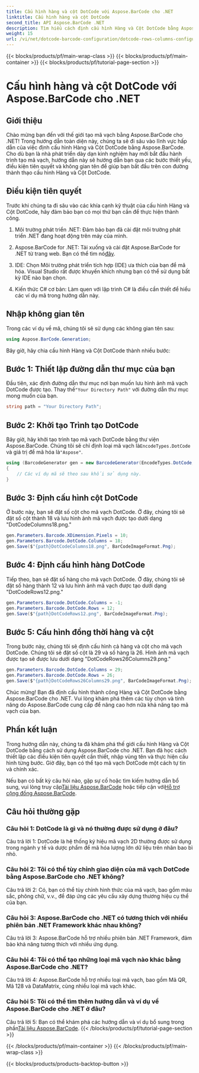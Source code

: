 ```yaml
---
title: Cấu hình hàng và cột DotCode với Aspose.BarCode cho .NET
linktitle: Cấu hình hàng và cột DotCode
second_title: API Aspose.BarCode .NET
description: Tìm hiểu cách định cấu hình Hàng và Cột DotCode bằng Aspose.BarCode cho .NET. Tạo mã vạch 2D chính xác và có thể tùy chỉnh một cách dễ dàng.
weight: 15
url: /vi/net/dotcode-barcode-configuration/dotcode-rows-columns-configuration/
---
```


{{< blocks/products/pf/main-wrap-class >}}
{{< blocks/products/pf/main-container >}}
{{< blocks/products/pf/tutorial-page-section >}}

# Cấu hình hàng và cột DotCode với Aspose.BarCode cho .NET

## Giới thiệu

Chào mừng bạn đến với thế giới tạo mã vạch bằng Aspose.BarCode cho .NET! Trong hướng dẫn toàn diện này, chúng ta sẽ đi sâu vào lĩnh vực hấp dẫn của việc định cấu hình Hàng và Cột DotCode bằng Aspose.BarCode. Cho dù bạn là nhà phát triển dày dạn kinh nghiệm hay mới bắt đầu hành trình tạo mã vạch, hướng dẫn này sẽ hướng dẫn bạn qua các bước thiết yếu, điều kiện tiên quyết và không gian tên để giúp bạn bắt đầu trên con đường thành thạo cấu hình Hàng và Cột DotCode.

## Điều kiện tiên quyết

Trước khi chúng ta đi sâu vào các khía cạnh kỹ thuật của cấu hình Hàng và Cột DotCode, hãy đảm bảo bạn có mọi thứ bạn cần để thực hiện thành công.

1. Môi trường phát triển .NET: Đảm bảo bạn đã cài đặt môi trường phát triển .NET đang hoạt động trên máy của mình.

2.  Aspose.BarCode for .NET: Tải xuống và cài đặt Aspose.BarCode for .NET từ trang web. Bạn có thể tìm nó[đây](https://releases.aspose.com/barcode/net/).

3. IDE: Chọn Môi trường phát triển tích hợp (IDE) ưa thích của bạn để mã hóa. Visual Studio rất được khuyến khích nhưng bạn có thể sử dụng bất kỳ IDE nào bạn chọn.

4. Kiến thức C# cơ bản: Làm quen với lập trình C# là điều cần thiết để hiểu các ví dụ mã trong hướng dẫn này.

## Nhập không gian tên

Trong các ví dụ về mã, chúng tôi sẽ sử dụng các không gian tên sau:

```csharp
using Aspose.BarCode.Generation;
```

Bây giờ, hãy chia cấu hình Hàng và Cột DotCode thành nhiều bước:

## Bước 1: Thiết lập đường dẫn thư mục của bạn

 Đầu tiên, xác định đường dẫn thư mục nơi bạn muốn lưu hình ảnh mã vạch DotCode được tạo. Thay thế`"Your Directory Path"` với đường dẫn thư mục mong muốn của bạn.

```csharp
string path = "Your Directory Path";
```

## Bước 2: Khởi tạo Trình tạo DotCode

 Bây giờ, hãy khởi tạo trình tạo mã vạch DotCode bằng thư viện Aspose.BarCode. Chúng tôi sẽ chỉ định loại mã vạch là`EncodeTypes.DotCode` và giá trị để mã hóa là`"Aspose"`.

```csharp
using (BarcodeGenerator gen = new BarcodeGenerator(EncodeTypes.DotCode, "Aspose"))
{
    // Các ví dụ mã sẽ theo sau khối sử dụng này.
}
```

## Bước 3: Định cấu hình cột DotCode

Ở bước này, bạn sẽ đặt số cột cho mã vạch DotCode. Ở đây, chúng tôi sẽ đặt số cột thành 18 và lưu hình ảnh mã vạch được tạo dưới dạng "DotCodeColumns18.png."

```csharp
gen.Parameters.Barcode.XDimension.Pixels = 10;
gen.Parameters.Barcode.DotCode.Columns = 18;
gen.Save($"{path}DotCodeColumns18.png", BarCodeImageFormat.Png);
```

## Bước 4: Định cấu hình hàng DotCode

Tiếp theo, bạn sẽ đặt số hàng cho mã vạch DotCode. Ở đây, chúng tôi sẽ đặt số hàng thành 12 và lưu hình ảnh mã vạch được tạo dưới dạng "DotCodeRows12.png."

```csharp
gen.Parameters.Barcode.DotCode.Columns = -1;
gen.Parameters.Barcode.DotCode.Rows = 12;
gen.Save($"{path}DotCodeRows12.png", BarCodeImageFormat.Png);
```

## Bước 5: Cấu hình đồng thời hàng và cột

Trong bước này, chúng tôi sẽ định cấu hình cả hàng và cột cho mã vạch DotCode. Chúng tôi sẽ đặt số cột là 29 và số hàng là 26. Hình ảnh mã vạch được tạo sẽ được lưu dưới dạng "DotCodeRows26Columns29.png."

```csharp
gen.Parameters.Barcode.DotCode.Columns = 29;
gen.Parameters.Barcode.DotCode.Rows = 26;
gen.Save($"{path}DotCodeRows26Columns29.png", BarCodeImageFormat.Png);
```

Chúc mừng! Bạn đã định cấu hình thành công Hàng và Cột DotCode bằng Aspose.BarCode cho .NET. Vui lòng khám phá thêm các tùy chọn và tính năng do Aspose.BarCode cung cấp để nâng cao hơn nữa khả năng tạo mã vạch của bạn.

## Phần kết luận

Trong hướng dẫn này, chúng ta đã khám phá thế giới cấu hình Hàng và Cột DotCode bằng cách sử dụng Aspose.BarCode cho .NET. Bạn đã học cách thiết lập các điều kiện tiên quyết cần thiết, nhập vùng tên và thực hiện cấu hình từng bước. Giờ đây, bạn có thể tạo mã vạch DotCode một cách tự tin và chính xác.

 Nếu bạn có bất kỳ câu hỏi nào, gặp sự cố hoặc tìm kiếm hướng dẫn bổ sung, vui lòng truy cập[Tài liệu Aspose.BarCode](https://reference.aspose.com/barcode/net/) hoặc tiếp cận với[Hỗ trợ cộng đồng Aspose.BarCode](https://forum.aspose.com/c/barcode/13).


## Câu hỏi thường gặp

### Câu hỏi 1: DotCode là gì và nó thường được sử dụng ở đâu?

Câu trả lời 1: DotCode là hệ thống ký hiệu mã vạch 2D thường được sử dụng trong ngành y tế và dược phẩm để mã hóa lượng lớn dữ liệu trên nhãn bao bì nhỏ.

### Câu hỏi 2: Tôi có thể tùy chỉnh giao diện của mã vạch DotCode bằng Aspose.BarCode cho .NET không?

Câu trả lời 2: Có, bạn có thể tùy chỉnh hình thức của mã vạch, bao gồm màu sắc, phông chữ, v.v., để đáp ứng các yêu cầu xây dựng thương hiệu cụ thể của bạn.

### Câu hỏi 3: Aspose.BarCode cho .NET có tương thích với nhiều phiên bản .NET Framework khác nhau không?

Câu trả lời 3: Aspose.BarCode hỗ trợ nhiều phiên bản .NET Framework, đảm bảo khả năng tương thích với nhiều ứng dụng.

### Câu hỏi 4: Tôi có thể tạo những loại mã vạch nào khác bằng Aspose.BarCode cho .NET?

Câu trả lời 4: Aspose.BarCode hỗ trợ nhiều loại mã vạch, bao gồm Mã QR, Mã 128 và DataMatrix, cùng nhiều loại mã vạch khác.

### Câu hỏi 5: Tôi có thể tìm thêm hướng dẫn và ví dụ về Aspose.BarCode cho .NET ở đâu?

 Câu trả lời 5: Bạn có thể khám phá các hướng dẫn và ví dụ bổ sung trong phần[Tài liệu Aspose.BarCode](https://reference.aspose.com/barcode/net/).
{{< /blocks/products/pf/tutorial-page-section >}}

{{< /blocks/products/pf/main-container >}}
{{< /blocks/products/pf/main-wrap-class >}}

{{< blocks/products/products-backtop-button >}}
